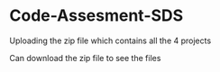 # Code-Assesment-SDS

Uploading the zip file which contains all the 4 projects 

Can download the zip file to see the files 
